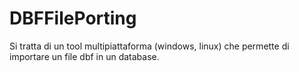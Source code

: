 # DBFFilePorting
Si tratta di un tool multipiattaforma (windows, linux) che permette di importare un file dbf in un database.
